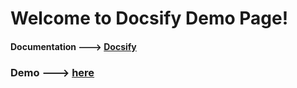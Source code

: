 # Welcome to Docsify Demo Page!

#### Documentation ---> [**Docsify**](https://docsify.js.org)
### Demo  ---> [here](https://gouravmakhija18.github.io/docsify-demo/)
